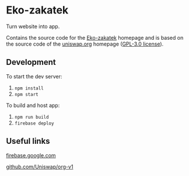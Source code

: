 # Eko-zakatek

Turn website into app.

Contains the source code for the [Eko-zakatek](https://Eko-zakatek) homepage and is based on the source code of the [uniswap.org](https://uniswap.org) homepage ([GPL-3.0 license](https://github.com/web2app-app/app-v1/blob/main/LICENSE)).

## Development

To start the dev server:

1. `npm install`
2. `npm start`

To build and host app:

1. `npm run build`
2. `firebase deploy`

## Useful links

[firebase.google.com](https://firebase.google.com)

[github.com/Uniswap/org-v1](https://github.com/Uniswap/org-v1)
